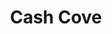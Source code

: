 ---
title: Cash Cove
slug: cash-cove
updated-on: '2024-05-30T13:44:31.749Z'
created-on: '2024-05-30T13:41:46.671Z'
published-on: '2024-05-30T13:54:32.469Z'
f_city-state-2:
- cms/city/san-jose-ca.md
f_locations:
- cms/payday-loan/cash-cove-6957.md
- cms/payday-loan/cash-cove-6958.md
- cms/payday-loan/cash-cove-6959.md
- cms/payday-loan/cash-cove-6960.md
- cms/payday-loan/cash-cove-6961.md
- cms/payday-loan/cash-cove-6962.md
f_states:
- cms/state/california.md
layout: '[company].html'
tags: company
---